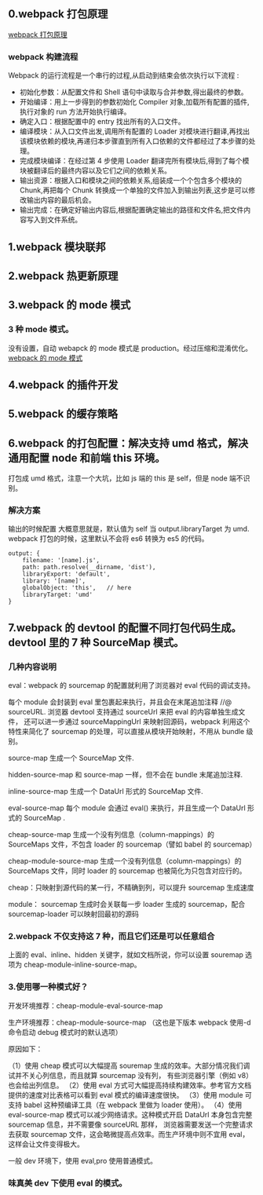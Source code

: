 ## 0.webpack 打包原理

[webpack 打包原理](https://juejin.cn/post/6844904038543130637)
### webpack 构建流程
Webpack 的运行流程是一个串行的过程,从启动到结束会依次执行以下流程 :

- 初始化参数：从配置文件和 Shell 语句中读取与合并参数,得出最终的参数。
- 开始编译：用上一步得到的参数初始化 Compiler 对象,加载所有配置的插件,执行对象的 run 方法开始执行编译。
- 确定入口：根据配置中的 entry 找出所有的入口文件。
- 编译模块：从入口文件出发,调用所有配置的 Loader 对模块进行翻译,再找出该模块依赖的模块,再递归本步骤直到所有入口依赖的文件都经过了本步骤的处理。
- 完成模块编译：在经过第 4 步使用 Loader 翻译完所有模块后,得到了每个模块被翻译后的最终内容以及它们之间的依赖关系。
- 输出资源：根据入口和模块之间的依赖关系,组装成一个个包含多个模块的 Chunk,再把每个 Chunk 转换成一个单独的文件加入到输出列表,这步是可以修改输出内容的最后机会。
- 输出完成：在确定好输出内容后,根据配置确定输出的路径和文件名,把文件内容写入到文件系统。

## 1.webpack 模块联邦

## 2.webpack 热更新原理

## 3.webpack 的 mode 模式

### 3 种 mode 模式。

没有设置，自动 webapck 的 mode 模式是 production。经过压缩和混淆优化。
[webpack 的 mode 模式](./webpackmode.png)

## 4.webpack 的插件开发

## 5.webpack 的缓存策略

## 6.webpack 的打包配置：解决支持 umd 格式，解决通用配置 node 和前端 this 环境。

打包成 umd 格式，注意一个大坑，比如 js 端的 this 是 self，但是 node 端不识别。

### 解决方案

输出的时候配置
大概意思就是，默认值为 self 当 output.libraryTarget 为 umd.
webpack 打包的时候，这里默认不会将 es6 转换为 es5 的代码。

```
output: {
    filename: '[name].js',
    path: path.resolve(__dirname, 'dist'),
    libraryExport: 'default',
    library: '[name]',
    globalObject: 'this',   // here
    libraryTarget: 'umd'
}

```

## 7.webpack 的 devtool 的配置不同打包代码生成。devtool 里的 7 种 SourceMap 模式。

### 几种内容说明

eval：webpack 的 sourcemap 的配置就利用了浏览器对 eval 代码的调试支持。

每个 module 会封装到 eval 里包裹起来执行，并且会在末尾追加注释 //@ sourceURL.
浏览器 devtool 支持通过 sourceUrl 来把 eval 的内容单独生成文件，
还可以进一步通过 sourceMappingUrl 来映射回源码，webpack 利用这个特性来简化了 sourcemap 的处理，可以直接从模块开始映射，不用从 bundle 级别。

source-map
生成一个 SourceMap 文件.

hidden-source-map
和 source-map 一样，但不会在 bundle 末尾追加注释.

inline-source-map
生成一个 DataUrl 形式的 SourceMap 文件.

eval-source-map
每个 module 会通过 eval() 来执行，并且生成一个 DataUrl 形式的 SourceMap .

cheap-source-map
生成一个没有列信息（column-mappings）的 SourceMaps 文件，不包含 loader 的 sourcemap（譬如 babel 的 sourcemap）

cheap-module-source-map
生成一个没有列信息（column-mappings）的 SourceMaps 文件，同时 loader 的 sourcemap 也被简化为只包含对应行的。

cheap：只映射到源代码的某一行，不精确到列，可以提升 sourcemap 生成速度

module： sourcemap 生成时会关联每一步 loader 生成的 sourcemap，配合 sourcemap-loader 可以映射回最初的源码

### 2.webpack 不仅支持这 7 种，而且它们还是可以任意组合

上面的 eval、inline、hidden 关键字，就如文档所说，你可以设置 souremap 选项为 cheap-module-inline-source-map。

### 3.使用哪一种模式好？

开发环境推荐：cheap-module-eval-source-map

生产环境推荐：cheap-module-source-map （这也是下版本 webpack 使用-d 命令启动 debug 模式时的默认选项）

原因如下：

（1）使用 cheap 模式可以大幅提高 souremap 生成的效率。大部分情况我们调试并不关心列信息，而且就算 sourcemap 没有列，
有些浏览器引擎（例如 v8） 也会给出列信息。
（2）使用 eval 方式可大幅提高持续构建效率。参考官方文档提供的速度对比表格可以看到 eval 模式的编译速度很快。
（3）使用 module 可支持 babel 这种预编译工具（在 webpack 里做为 loader 使用）。
（4）使用 eval-source-map 模式可以减少网络请求。这种模式开启 DataUrl 本身包含完整 sourcemap 信息，并不需要像 sourceURL 那样，
浏览器需要发送一个完整请求去获取 sourcemap 文件，这会略微提高点效率。而生产环境中则不宜用 eval，这样会让文件变得极大。

一般 dev 环境下，使用 eval,pro 使用普通模式。

### 味真美 dev 下使用 eval 的模式。
